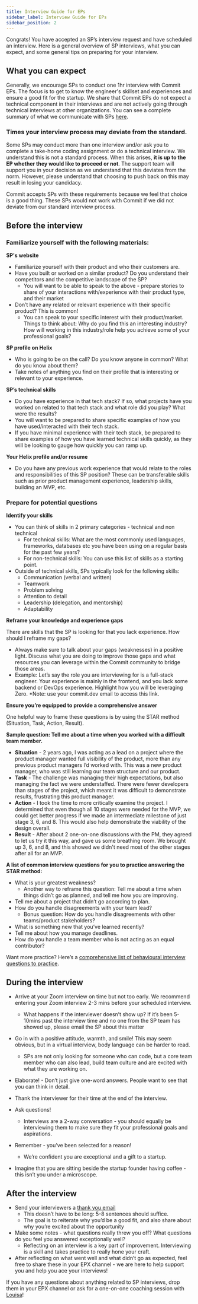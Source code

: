 ```yaml
---
title: Interview Guide for EPs
sidebar_label: Interview Guide for EPs
sidebar_position: 2
---
```


Congrats! You have accepted an SP’s interview request and have scheduled an interview. Here is a general overview of SP interviews, what you can expect, and some general tips on preparing for your interview.

## What you can expect

Generally, we encourage SPs to conduct one 1hr interview with Commit EPs. The focus is to get to know the engineer's skillset and experiences and ensure a good fit for the startup. We share that Commit EPs do not expect a technical component in their interviews and are not actively going through technical interviews at other organizations. You can see a complete summary of what we communicate with SPs [here](https://www.notion.so/A-Guide-to-Interviewing-Commit-Engineers-8d8e9f4441e74137b082d0b140bcb454).

### Times your interview process may deviate from the standard.

Some SPs may conduct more than one interview and/or ask you to complete a take-home coding assignment or do a technical interview. We understand this is not a standard process. When this arises, **it is up to the EP whether they would like to proceed or not**. The support team will support you in your decision as we understand that this deviates from the norm. However, please understand that choosing to push back on this may result in losing your candidacy.

Commit accepts SPs with these requirements because we feel that choice is a good thing. These SPs would not work with Commit if we did not deviate from our standard interview process. 

## Before the interview

### Familiarize yourself with the following materials:

**SP's website**

- Familiarize yourself with their product and who their customers are.
- Have you built or worked on a similar product? Do you understand their competitors and the competitive landscape of the SP? 
  - You will want to be able to speak to the above - prepare stories to share of your interactions with/experience with their product type, and their market
- Don’t have any related or relevant experience with their specific product? This is common!
  - You can speak to your specific interest with their product/market. Things to think about: Why do you find this an interesting industry? How will working in this industry/role help you achieve some of your professional goals? 
  
**SP profile on Helix**

- Who is going to be on the call? Do you know anyone in common? What do you know about them? 
- Take notes of anything you find on their profile that is interesting or relevant to your experience. 
 
**SP’s technical skills**

- Do you have experience in that tech stack? If so, what projects have you worked on related to that tech stack and what role did you play? What were the results?
- You will want to be prepared to share specific examples of how you have used/interacted with their tech stack.  
- If you have minimal experience with their tech stack, be prepared to share examples of how you have learned technical skills quickly, as they will be looking to gauge how quickly you can ramp up. 
 
**Your Helix profile and/or resume**

- Do you have any previous work experience that would relate to the roles and responsibilities of this SP position? These can be transferable skills such as prior product management experience, leadership skills, building an MVP, etc. 

### Prepare for potential questions

**Identify your skills**

- You can think of skills in 2 primary categories - technical and non technical
  - For technical skills: What are the most commonly used languages, frameworks, databases etc you have been using on a regular basis for the past few years?
  - For non-technical skills: You can use this list of skills as a starting point. 
- Outside of technical skills, SPs typically look for the following skills:
  - Communication (verbal and written)
  - Teamwork
  - Problem solving
  - Attention to detail
  - Leadership (delegation, and mentorship) 
  - Adaptability 

**Reframe your knowledge and experience gaps**

There are skills that the SP is looking for that you lack experience. How should I reframe my gaps? 

- Always make sure to talk about your gaps (weaknesses) in a positive light. Discuss what you are doing to improve those gaps and what resources you can leverage within the Commit community to bridge those areas. 
- Example: Let’s say the role you are interviewing for is a full-stack engineer. Your experience is mainly in the frontend, and you lack some backend or DevOps experience. Highlight how you will be leveraging Zero. *Note: use your commit.dev email to access this link.

**Ensure you’re equipped to provide a comprehensive answer**

One helpful way to frame these questions is by using the STAR method (Situation, Task, Action, Result).

**Sample question: Tell me about a time when you worked with a difficult team member.**

- **Situation** - 2 years ago, I was acting as a lead on a project where the product manager wanted full visibility of the product, more than any previous product managers I’d worked with. This was a new product manager, who was still learning our team structure and our product.  
- **Task** - The challenge was managing their high expectations, but also managing the fact we were understaffed. There were fewer developers than stages of the project, which meant it was difficult to demonstrate results, frustrating this product manager. 
- **Action** - I took the time to more critically examine the project. I determined that even though all 10 stages were needed for the MVP, we could get better progress if we made an intermediate milestone of just stage 3, 6, and 8. This would also help demonstrate the viability of the design overall.
- **Result** - After about 2 one-on-one discussions with the PM, they agreed to let us try it this way, and gave us some breathing room. We brought up 3, 6, and 8, and this showed we didn't need most of the other stages after all for an MVP.
 
**A list of common interview questions for you to practice answering the STAR method:**

- What is your greatest weakness?
  - Another way to reframe this question: Tell me about a time when things didn’t go as planned, and tell me how you are improving. 
- Tell me about a project that didn’t go according to plan.
- How do you handle disagreements with your team lead?
  - Bonus question: How do you handle disagreements with other teams/product stakeholders?
- What is something new that you’ve learned recently?
- Tell me about how you manage deadlines. 
- How do you handle a team member who is not acting as an equal contributor?
 
Want more practice? Here’s a [comprehensive list of behavioural interview questions to practice](https://resources.biginterview.com/blog/behavioral-interview-questions/).

## During the interview

- Arrive at your Zoom interview on time but not too early. We recommend entering your Zoom interview 2-3 mins before your scheduled interview. 
  - What happens if the interviewer doesn’t show up? If it’s been 5-10mins past the interview time and no one from the SP team has showed up, please email the SP about this matter  
- Go in with a positive attitude, warmth, and smile! This may seem obvious, but in a virtual interview, body language can be harder to read.  
  - SPs are not only looking for someone who can code, but a core team member who can also lead, build team culture and are excited with what they are working on. 

- Elaborate! - Don’t just give one-word answers. People want to see that you can think in detail. 
- Thank the interviewer for their time at the end of the interview.  

- Ask questions! 
  - Interviews are a 2-way conversation - you should equally be interviewing them to make sure they fit your professional goals and aspirations. 
- Remember - you’ve been selected for a reason! 
  - We’re confident you are exceptional and a gift to a startup. 
- Imagine that you are sitting beside the startup founder having coffee - this isn’t you under a microscope.

## After the interview

- Send your interviewers a [thank you email](https://www.algrim.co/264-thank-you-email-after-interview)
  - This doesn’t have to be long: 5-8 sentences should suffice.
  - The goal is to reiterate why you’d be a good fit, and also share about why you’re excited about the opportunity
- Make some notes - what questions really threw you off? What questions do you feel you answered exceptionally well?
  - Reflecting on an interview is a key part of improvement. Interviewing is a skill and takes practice to really hone your craft. 
- After reflecting on what went well and what didn’t go as expected, feel free to share these in your EPX channel - we are here to help support you and help you ace your interviews! 

If you have any questions about anything related to SP interviews, drop them in your EPX channel or ask for a one-on-one coaching session with [Louisa](https://calendly.com/louisasmith)! 
